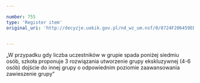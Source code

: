 ```yaml
---

number: 755
type: 'Register item'
original_uri: 'http://decyzje.uokik.gov.pl/nd_wz_um.nsf/0/8724F206459EB9BDC12572DD0032969F?OpenDocument'


---
```


„W przypadku gdy liczba uczestników w grupie spada poniżej siedmiu osób, szkoła proponuje 3 rozwiązania utworzenie grupy ekskluzywnej (4-6 osób) dojście do innej grupy o odpowiednim poziomie zaawansowania zawieszenie grupy”
